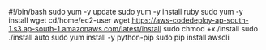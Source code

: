 #!/bin/bash
sudo yum -y update
sudo yum -y install ruby
sudo yum -y install wget
cd/home/ec2-user
wget https://aws-codedeploy-ap-south-1.s3.ap-south-1.amazonaws.com/latest/install
sudo chmod +x./install
sudo ./install auto
sudo yum install -y python-pip
sudo pip install awscli
